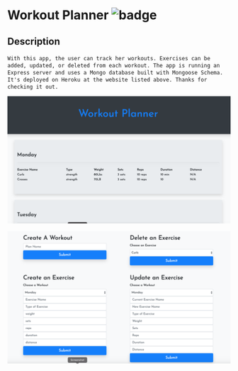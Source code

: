 # Workout Planner ![badge](https://img.shields.io/badge/Pumping-Iron-brightgreen)
    

## Description
    With this app, the user can track her workouts. Exercises can be added, updated, or deleted from each workout. The app is running an Express server and uses a Mongo database built with Mongoose Schema. It's deployed on Heroku at the website listed above. Thanks for checking it out.


    

![app](public/assets/app1.png)  

![app](public/assets/app2.png)




